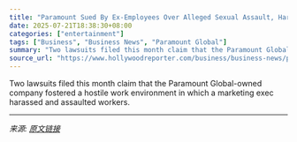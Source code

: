 ```yaml
---
title: "Paramount Sued By Ex-Employees Over Alleged Sexual Assault, Harassment By Former Executive"
date: 2025-07-21T18:38:30+08:00
categories: ["entertainment"]
tags: ["Business", "Business News", "Paramount Global"]
summary: "Two lawsuits filed this month claim that the Paramount Global-owned company fostered a hostile work environment in which a marketing exec harassed and assaulted workers."
source_url: "https://www.hollywoodreporter.com/business/business-news/paramount-sued-sexual-sexual-harassment-ex-employee-1236311374/"
---
```


Two lawsuits filed this month claim that the Paramount Global-owned company fostered a hostile work environment in which a marketing exec harassed and assaulted workers.

---

*来源: [原文链接](https://www.hollywoodreporter.com/business/business-news/paramount-sued-sexual-sexual-harassment-ex-employee-1236311374/)*
